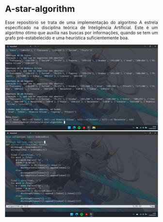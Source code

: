 <div align="justify">

# A-star-algorithm

Esse repositório se trata de uma implementação do algoritmo A estrela especificado na disciplina teórica de Inteligência Artificial. Este é um algoritmo ótimo que auxília nas buscas por informações, quando se tem um grafo pré-estabelecido e uma heurística suficientemente boa.

<div align="center">
	<img src="/img/1.png" />
</div>

<div align="center">
	<img src="/img/2.png" />
</div>

</div>
